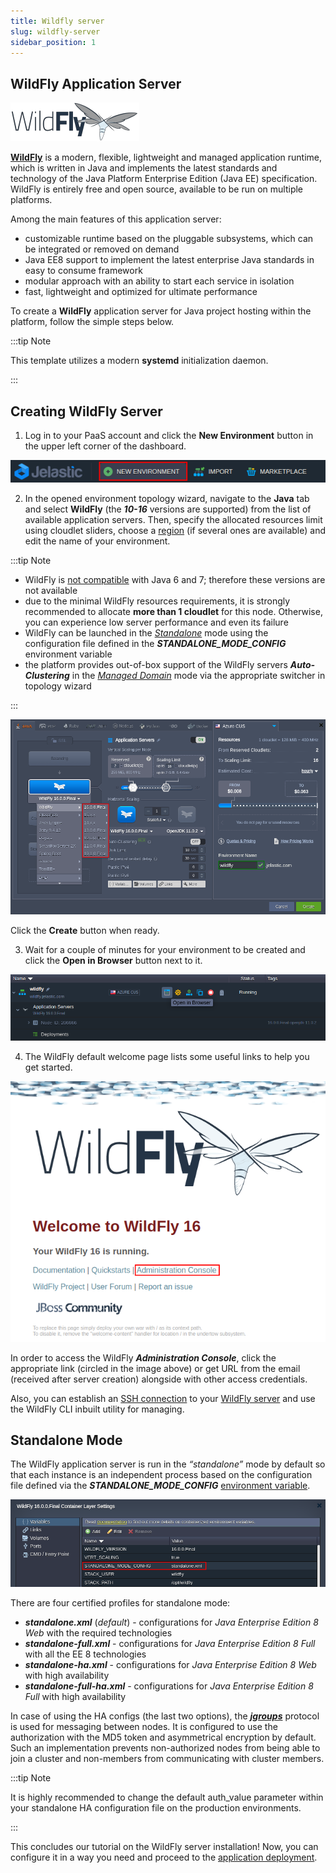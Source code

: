 ```yaml
---
title: Wildfly server
slug: wildfly-server
sidebar_position: 1
---
```


## WildFly Application Server

<div style={{
    display: 'grid',
    gridTemplateColumns: '0.15fr 1fr',
    gap: '10px'
}}>
<div>
<div style={{
    display: 'flex',
    alignItems: 'center',
    justifyContent: 'cetner',
}}>

![Locale Dropdown](./img/WildFlyServer/01-wildfly-logo.png)

</div>
</div>
<div>

[**WildFly**](https://cloudmydc.com/) is a modern, flexible, lightweight and managed application runtime, which is written in Java and implements the latest standards and technology of the Java Platform Enterprise Edition (Java EE) specification. WildFly is entirely free and open source, available to be run on multiple platforms.

</div>
</div>

Among the main features of this application server:

- customizable runtime based on the pluggable subsystems, which can be integrated or removed on demand
- Java EE8 support to implement the latest enterprise Java standards in easy to consume framework
- modular approach with an ability to start each service in isolation
- fast, lightweight and optimized for ultimate performance

To create a **WildFly** application server for Java project hosting within the platform, follow the simple steps below.

:::tip Note

This template utilizes a modern **systemd** initialization daemon.

:::

## Creating WildFly Server

1. Log in to your PaaS account and click the **New Environment** button in the upper left corner of the dashboard.

<div style={{
    display:'flex',
    justifyContent: 'center',
    margin: '0 0 1rem 0'
}}>

![Locale Dropdown](./img/WildFlyServer/02-new-environment-button.png)

</div>

2. In the opened environment topology wizard, navigate to the **Java** tab and select **WildFly** (the **_10-16_** versions are supported) from the list of available application servers. Then, specify the allocated resources limit using cloudlet sliders, choose a [region](/docs/EnvironmentManagement/Environment%20Regions/Choosing%20a%20Region) (if several ones are available) and edit the name of your environment.

:::tip Note

- WildFly is [not compatible](https://cloudmydc.com/) with Java 6 and 7; therefore these versions are not available
- due to the minimal WildFly resources requirements, it is strongly recommended to allocate **more than 1 cloudlet** for this node. Otherwise, you can experience low server performance and even its failure
- WildFly can be launched in the [_Standalone_](https://cloudmydc.com/) mode using the configuration file defined in the **_STANDALONE_MODE_CONFIG_** environment variable
- the platform provides out-of-box support of the WildFly servers **_Auto-Clustering_** in the [_Managed Domain_](https://cloudmydc.com/) mode via the appropriate switcher in topology wizard

:::

<div style={{
    display:'flex',
    justifyContent: 'center',
    margin: '0 0 1rem 0'
}}>

![Locale Dropdown](./img/WildFlyServer/03-wildfly-server-topology-wizard.png)

</div>

Click the **Create** button when ready.

3. Wait for a couple of minutes for your environment to be created and click the **Open in Browser** button next to it.

<div style={{
    display:'flex',
    justifyContent: 'center',
    margin: '0 0 1rem 0'
}}>

![Locale Dropdown](./img/WildFlyServer/04-wildfly-open-in-browser.png)

</div>

4. The WildFly default welcome page lists some useful links to help you get started.

<div style={{
    display:'flex',
    justifyContent: 'center',
    margin: '0 0 1rem 0'
}}>

![Locale Dropdown](./img/WildFlyServer/05-wildfly-home-page.png)

</div>

In order to access the WildFly **_Administration Console_**, click the appropriate link (circled in the image above) or get URL from the email (received after server creation) alongside with other access credentials.

Also, you can establish an [SSH connection](/docs/Deployment%20Tools/SSH/SSH%20Access/Overview) to your [WildFly server](https://cloudmydc.com/) and use the WildFly CLI inbuilt utility for managing.

## Standalone Mode

The WildFly application server is run in the _“standalone”_ mode by default so that each instance is an independent process based on the configuration file defined via the **_STANDALONE_MODE_CONFIG_** [environment variable](https://cloudmydc.com/).

<div style={{
    display:'flex',
    justifyContent: 'center',
    margin: '0 0 1rem 0'
}}>

![Locale Dropdown](./img/WildFlyServer/06-wildfly-standalone-config-variable.png)

</div>

There are four certified profiles for standalone mode:

- **_standalone.xml_** (_default_) - configurations for _Java Enterprise Edition 8 Web_ with the required technologies
- **_standalone-full.xml_** - configurations for _Java Enterprise Edition 8 Full_ with all the EE 8 technologies
- **_standalone-ha.xml_** - configurations for _Java Enterprise Edition 8 Web_ with high availability
- **_standalone-full-ha.xml_** - configurations for _Java Enterprise Edition 8 Full_ with high availability

In case of using the HA configs (the last two options), the [**_jgroups_**](https://cloudmydc.com/) protocol is used for messaging between nodes. It is configured to use the authorization with the MD5 token and asymmetrical encryption by default. Such an implementation prevents non-authorized nodes from being able to join a cluster and non-members from communicating with cluster members.

:::tip Note

It is highly recommended to change the default auth_value parameter within your standalone HA configuration file on the production environments.

:::

This concludes our tutorial on the WildFly server installation! Now, you can configure it in a way you need and proceed to the [application deployment](/docs/Deployment/Deployment%20Guide).
